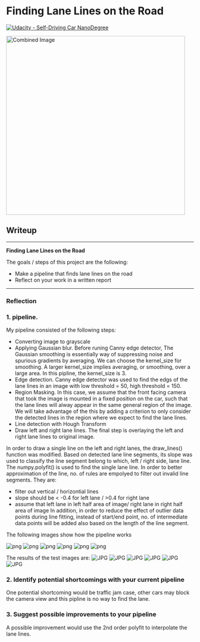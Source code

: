 # **Finding Lane Lines on the Road** 

[![Udacity - Self-Driving Car NanoDegree](https://s3.amazonaws.com/udacity-sdc/github/shield-carnd.svg)](http://www.udacity.com/drive)

<img src="examples/laneLines_thirdPass.jpg" width="480" alt="Combined Image" />

## Writeup

---

**Finding Lane Lines on the Road**

The goals / steps of this project are the following:
* Make a pipeline that finds lane lines on the road
* Reflect on your work in a written report

---

### Reflection

### 1. pipeline.

My pipeline consisted of the following steps:
* Converting image to grayscale
* Applying Gaussian blur. Before runing Canny edge detector, The Gaussian smoothing is essentially way of suppressing noise and spurious gradients by averaging. We can choose the kernel_size for smoothing. A larger kernel_size implies averaging, or smoothing, over a large area. In this pipline, the kernel_size is 3.
* Edge detection. Canny edge detector was used to find the edgs of the lane lines in an image with low threshold = 50, high threshold = 150.
* Region Masking. In this case, we assume that the front facing camera that took the image is mounted in a fixed position on the car, such that the lane lines will alway appear in the same general region of the image. We will take advantage of the this by adding a criterion to only consider the detected lines in the region where we expect to find the lane lines.
* Line detection with Hough Transform
* Draw left and right lane lines. The final step is overlaying the left and right lane lines to original image.

In order to draw a single line on the left and right lanes, the draw_lines() function was modified. Based on detected lane line segments, its slope was used to classify the line segment belong to which, left / right side, lane line. The numpy.polyfit() is used to find the single lane line. In order to better approximation of the line, no. of rules are empolyed to filter out invalid line segments. They are:
* filter out vertical / horizontial lines
* slope should be < -0.4 for left lane / >0.4 for right lane
* assume that left lane in left half area of image/ right lane in right half area of image
In addition, in order to reduce the effect of outlier data points during line fitting, instead of start/end point, no. of intermediate data points will be added also based on the length of the line segment.

The following images show how the pipeline works

![png](./test_images_output/output_16_0.png)
![png](./test_images_output/output_16_1.png)
![png](./test_images_output/output_16_2.png)
![png](./test_images_output/output_16_3.png)
![png](./test_images_output/output_16_4.png)
![png](./test_images_output/output_16_5.png)

The results of the test images are:
![JPG](./test_images_output/result_solidWhiteCurve.jpg)
![JPG](./test_images_output/result_solidWhiteRight.jpg)
![JPG](./test_images_output/result_solidYellowCurve.jpg)
![JPG](./test_images_output/result_solidYellowCurve2.jpg)
![JPG](./test_images_output/result_solidYellowLeft.jpg)
![JPG](./test_images_output/result_whiteCarLaneSwitch.jpg)


### 2. Identify potential shortcomings with your current pipeline


One potential shortcoming would be traffic jam case, other cars may block the camera view and this pipline is no way to find the lane.


### 3. Suggest possible improvements to your pipeline

A possible improvement would use the 2nd order polyfit to interpolate the lane lines.
